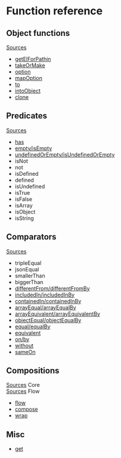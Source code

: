 # Function reference

## Object functions

[Sources](../src/objects.ts)  
* [getElForPathin](../test/objects/get_el_for_path_in.spec.ts)
* [takeOrMake](../test/objects/take_or_make.spec.ts)
* [option](../test/objects/option.spec.ts)
* [mapOption](../test/objects/map_option.spec.ts)
* [to](../test/objects/to.spec.ts)
* [intoObject](../test/objects/into_object.spec.ts)
* [clone](../test/objects/clone.spec.ts)

## Predicates

[Sources](../test/predicates.spec.ts)

* [has](../test/predicates/has.spec.ts)
* [empty/isEmpty](../test/predicates/is_empty.spec.ts)
* [undefinedOrEmpty/isUndefinedOrEmpty](../test/predicates/is_undefined_or_empty.spec.ts)
* isNot
* not
* isDefined
* defined
* isUndefined
* isTrue
* isFalse
* isArray
* isObject
* isString

## Comparators

[Sources](../src/comparators.ts)

* tripleEqual
* jsonEqual
* smallerThan
* biggerThan
* [differentFrom/differentFromBy](../test/comparators/different_from.spec.ts)
* [includedIn/includedInBy](../test/comparators/included_in.spec.ts)
* [containedIn/containedInBy](../test/comparators/contained_in.spec.ts)
* [arrayEqual/arrayEqualBy](../test/comparators/array_equal.spec.ts)
* [arrayEquivalent/arrayEquivalentBy](../test/comparators/array_equivalent.spec.ts)
* [objectEqual/objectEqualBy](../test/comparators/object_equal.spec.ts)
* [equal/equalBy](../test/comparators/equal.spec.ts)
* [equivalent](../test/comparators/equivalent.spec.ts)
* [on/by](../test/comparators/on.spec.ts)
* [without](../test/comparators/without.spec.ts)
* [sameOn](../test/comparators/same_on.spec.ts)

## Compositions

[Sources](../src/core.ts) Core<br>
[Sources](../src/flow.ts) Flow

* [flow](../test/core/flow.spec.ts)
* [compose](../test/core/compose.spec.ts)
* [wrap](../test/core/wrap.spec.ts)

## Misc

* [get](../test/core/wrap.spec.ts)